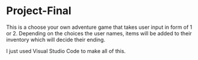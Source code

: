 # Project-Final
This is a choose your own adventure game that takes user input in form of 1 or 2. Depending on the choices the user names, items will be added to their inventory which will decide their ending.

I just used Visual Studio Code to make all of this.
